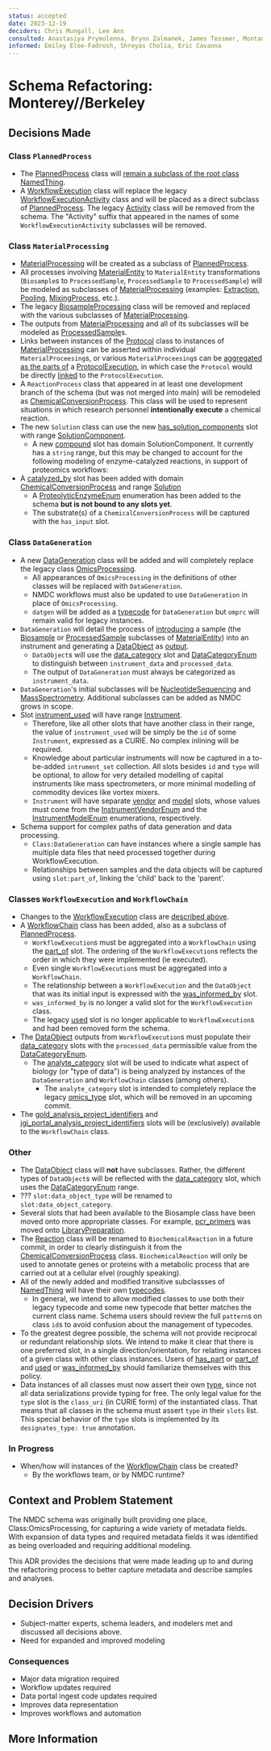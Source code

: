 ```yaml
---
status: accepted 
date: 2023-12-19
deciders: Chris Mungall, Lee Ann 
consulted: Anastasiya Prymolenna, Brynn Zalmanek, James Tessmer, Montana Smith, Sam Purvine, Yuri Corilo, Mark Miller, Michael Thorton, Alicia Clum, Mark Miller    
informed: Emiley Eloe-Fadrosh, Shreyas Cholia, Eric Cavanna 
---
```

# Schema Refactoring: Monterey//Berkeley

## Decisions Made

### Class `PlannedProcess`
* The [PlannedProcess](https://microbiomedata.github.io/nmdc-schema/PlannedProcess/) class will [remain a subclass of the root class NamedThing](https://microbiomedata.github.io/nmdc-schema/NamedThing/).
* A [WorkflowExecution](https://microbiomedata.github.io/berkeley-schema-fy24/WorkflowExecution/) <a name="workflow_modelling_changes">class will replace the legacy</a> [WorkflowExecutionActivity](https://microbiomedata.github.io/nmdc-schema/WorkflowExecutionActivity/) class and will be placed as a direct subclass of [PlannedProcess](https://microbiomedata.github.io/nmdc-schema/PlannedProcess/). The legacy [Activity](https://microbiomedata.github.io/nmdc-schema/Activity/) class will be removed from the schema. The "Activity" suffix that appeared in the names of some `WorkflowExecutionActivity` subclasses will be removed.

### Class `MaterialProcessing`
* [MaterialProcessing](https://microbiomedata.github.io/berkeley-schema-fy24/MaterialProcessing/) will be created as a subclass of [PlannedProcess](https://microbiomedata.github.io/nmdc-schema/PlannedProcess/).
* All processes involving [MaterialEntity](https://microbiomedata.github.io/nmdc-schema/MaterialEntity/) to `MaterialEntity` transformations (`Biosample`s to `ProcessedSample`, `ProcessedSample` to `ProcessedSample`) will be modeled as subclasses of [MaterialProcessing](https://microbiomedata.github.io/berkeley-schema-fy24/MaterialProcessing/) (examples: [Extraction](https://microbiomedata.github.io/berkeley-schema-fy24/Extraction/), [Pooling](https://microbiomedata.github.io/berkeley-schema-fy24/Pooling/), [MixingProcess](https://microbiomedata.github.io/berkeley-schema-fy24/MixingProcess/), etc.). 
* The legacy [BiosampleProcessing](https://microbiomedata.github.io/nmdc-schema/BiosampleProcessing/) class will be removed and replaced with the various subclasses of [MaterialProcessing](https://microbiomedata.github.io/berkeley-schema-fy24/MaterialProcessing/).
* The outputs from [MaterialProcessing](https://microbiomedata.github.io/berkeley-schema-fy24/MaterialProcessing/) and all of its subclasses will be modeled as [ProcessedSample](https://microbiomedata.github.io/berkeley-schema-fy24/ProcessedSample/)s.
* Links between instances of the [Protocol](https://microbiomedata.github.io/nmdc-schema/Protocol/) class to instances of [MaterialProcessing](https://microbiomedata.github.io/berkeley-schema-fy24/MaterialProcessing/) can be asserted within individual `MaterialProceesing`s, or various `MaterialProceesing`s can be [aggregated as the parts of](https://microbiomedata.github.io/berkeley-schema-fy24/ProtocolExecution/) a [ProtocolExecution](https://microbiomedata.github.io/berkeley-schema-fy24/ProtocolExecution/), in which case the `Protocol` would be directly [linked](https://microbiomedata.github.io/berkeley-schema-fy24/protocol_link/) to the `ProtocolExecution`.
* A `ReactionProcess` class that appeared in at least one development branch of the schema (but was not merged into main) will be remodeled as [ChemicalConversionProcess](https://microbiomedata.github.io/berkeley-schema-fy24/ChemicalConversionProcess/). This class will be used to represent situations in which research personnel **intentionally execute** a chemical reaction.
* The new `Solution` class can use the new [has_solution_components](https://microbiomedata.github.io/berkeley-schema-fy24/has_solution_components/) slot with range [SolutionComponent](https://microbiomedata.github.io/berkeley-schema-fy24/SolutionComponent/).
  * A new [compound](https://microbiomedata.github.io/berkeley-schema-fy24/compound/) slot has domain SolutionComponent. It currently has a `string` range, but this may be changed to account for the following modeling of enzyme-catalyzed reactions, in support of proteomics workflows:
* A [catalyzed_by](https://microbiomedata.github.io/berkeley-schema-fy24/catalyzed_by/) slot has been added with domain [ChemicalConversionProcess](https://microbiomedata.github.io/berkeley-schema-fy24/ChemicalConversionProcess/) and range [Solution](https://microbiomedata.github.io/berkeley-schema-fy24/Solution/)
  * A [ProteolyticEnzymeEnum](https://microbiomedata.github.io/berkeley-schema-fy24/ProteolyticEnzymeEnum/) enumeration has been added to the schema **but is not bound to any slots yet**.
  * The substrate(s) of a `ChemicalConversionProcess` will be captured with the `has_input` slot.


### Class `DataGeneration`
* A new [DataGeneration](https://microbiomedata.github.io/berkeley-schema-fy24/DataGeneration/) class will be added and will completely replace the legacy class [OmicsProcessing](https://microbiomedata.github.io/nmdc-schema/OmicsProcessing/).
  * All appearances of `OmicsProcessing` in the definitions of other classes will be replaced with `DataGeneration`.
  * NMDC workflows must also be updated to use `DataGeneration` in place of `OmicsProcessing`.
  * `datgen` will be added as a [typecode](https://api.microbiomedata.org/nmdcschema/typecodes) for `DataGeneration` but `omprc` will remain valid for legacy instances.
* `DataGeneration` will detail the process of [introducing](https://microbiomedata.github.io/nmdc-schema/has_input/) a sample (the [Biosample](https://microbiomedata.github.io/nmdc-schema/Biosample/) or [ProcessedSample](https://microbiomedata.github.io/nmdc-schema/ProcessedSample/) subclasses of [MaterialEntity](https://microbiomedata.github.io/nmdc-schema/MaterialEntity/)) into an instrument and generating a [DataObject](https://microbiomedata.github.io/nmdc-schema/DataObject/) as [output](https://microbiomedata.github.io/nmdc-schema/has_output/).
  * `DataObject`s will use the [data_category](https://microbiomedata.github.io/berkeley-schema-fy24/data_category/) slot and [DataCategoryEnum](https://microbiomedata.github.io/berkeley-schema-fy24/DataCategoryEnum/) to distinguish between `instrument_data` and `processed_data`.
  * The output of `DataGeneration` must always be categorized as `instrument_data`.
* `DataGeneration`'s initial subclasses will be [NucleotideSequencing](https://microbiomedata.github.io/berkeley-schema-fy24/NucleotideSequencing/) and [MassSpectrometry](https://microbiomedata.github.io/berkeley-schema-fy24/MassSpectrometry/). Additional subclasses can be added as NMDC grows in scope.
* Slot [instrument_used](https://microbiomedata.github.io/berkeley-schema-fy24/instrument_used/) will have range [Instrument](https://microbiomedata.github.io/berkeley-schema-fy24/Instrument/).
  * Therefore, like all other slots that have another class in their range, the value of `instrument_used` will be simply be the `id` of some `Instrument`, expressed as a CURIE. No complex inlining will be required.
  * Knowledge about particular instruments will now be captured in a to-be-added `intrument_set` collection. All slots besides `id` and `type` will be optional, to allow for very detailed modelling of capital instruments like mass spectrometers, or more minimal modelling of commodity devices like vortex mixers.
  * `Instrument` will have separate [vendor](https://microbiomedata.github.io/berkeley-schema-fy24/vendor/) and [model](https://microbiomedata.github.io/berkeley-schema-fy24/model/) slots, whose values must come from the [InstrumentVendorEnum](https://microbiomedata.github.io/berkeley-schema-fy24/InstrumentVendorEnum/) and the [InstrumentModelEnum](https://microbiomedata.github.io/berkeley-schema-fy24/InstrumentModelEnum/) enumerations, respectively.
* Schema support for complex paths of data generation and data processing.
  * `Class:DataGeneration` can have instances where a single sample has multiple data files that need processed together during WorkflowExecution.  
  * Relationships between samples and the data objects will be captured using `slot:part_of`, linking the 'child' back to the 'parent'.

### Classes `WorkflowExecution` and `WorkflowChain`
* Changes to the [WorkflowExecution](https://microbiomedata.github.io/berkeley-schema-fy24/WorkflowExecution/) class are [described above](#workflow_modelling_changes).
* A [WorkflowChain](https://microbiomedata.github.io/berkeley-schema-fy24/WorkflowChain/) class has been added, also as a subclass of [PlannedProcess](https://microbiomedata.github.io/nmdc-schema/PlannedProcess/).
  * `WorkflowExecution`s must be aggregated into a `WorkflowChain` using the [part_of](https://microbiomedata.github.io/berkeley-schema-fy24/part_of/) slot. The ordering of the `WorkflowExecution`s reflects the order in which they were implemented (ie executed).
  * Even single `WorkflowExecution`s must be aggregated into a `WorkflowChain`.
  * The relationship between a `WorkflowExecution` and the `DataObject` that was its initial input is expressed with the [was_informed_by](https://microbiomedata.github.io/berkeley-schema-fy24/was_informed_by/) slot.
  * `was_informed_by` is no longer a valid slot for the `WorkflowExecution` class.
  * The legacy [used](https://microbiomedata.github.io/nmdc-schema/used/) slot is no longer applicable to `WorkflowExecution`s and had been removed form the schema.
* The [DataObject](https://microbiomedata.github.io/berkeley-schema-fy24/DataObject/) outputs from `WorkflowExecution`s must populate their [data_category](https://microbiomedata.github.io/berkeley-schema-fy24/data_category/) slots with the `processed_data` permissible value from the [DataCategoryEnum](https://microbiomedata.github.io/berkeley-schema-fy24/DataCategoryEnum/).
  * The [analyte_category](https://microbiomedata.github.io/berkeley-schema-fy24/analyte_category/) slot will be used to indicate what aspect of biology (or "type of data") is being analyzed by instances of the `DataGeneration` and `WorkflowChain` classes (among others).
    * The `analyte_category` slot is intended to completely replace the legacy [omics_type](https://microbiomedata.github.io/berkeley-schema-fy24/omics_type/) slot, which will be removed in an upcoming commit.
* The [gold_analysis_project_identifiers](https://microbiomedata.github.io/berkeley-schema-fy24/gold_analysis_project_identifiers/) and [jgi_portal_analysis_project_identifiers](https://microbiomedata.github.io/berkeley-schema-fy24/jgi_portal_analysis_project_identifiers/) slots will be (exclusively) available to the `WorkflowChain` class.

### Other
* The [DataObject](https://microbiomedata.github.io/nmdc-schema/DataObject/) class will **not** have subclasses. Rather, the different types of `DataObject`s will be reflected with the  [data_category](https://microbiomedata.github.io/berkeley-schema-fy24/data_category/) slot, which uses the [DataCategoryEnum](https://microbiomedata.github.io/berkeley-schema-fy24/DataCategoryEnum/) range.
* ??? `slot:data_object_type` will be renamed to `slot:data_object_category`. 
* Several slots that had been available to the Biosample class have been moved onto more appropriate classes. For example, [pcr_primers](https://microbiomedata.github.io/berkeley-schema-fy24/pcr_primers/) was moved onto [LibraryPreparation](https://microbiomedata.github.io/berkeley-schema-fy24/LibraryPreparation/).
* The [Reaction](https://microbiomedata.github.io/nmdc-schema/Reaction/) class will be renamed to `BiochemicalReaction` in a future commit, in order to clearly distinguish it from the [ChemicalConversionProcess](https://microbiomedata.github.io/berkeley-schema-fy24/ChemicalConversionProcess/) class. `BiochemicalReaction` will only be used to annotate genes or proteins with a metabolic process that are carried out at a cellular elvel (roughly speaking).
* All of the newly added and modified transitive subclassses of [NamedThing](https://microbiomedata.github.io/nmdc-schema/NamedThing/) will have their own [typecodes](https://api.microbiomedata.org/nmdcschema/typecodes).
  * In general, we intend to allow modified classes to use both their legacy typecode and some new typecode that better matches the current class name. Schema users should review the full `pattern`s on class `id`s to avoid confusion about the management of typecodes.
* To the greatest degree possible, the schema will not provide reciprocal or redundant relationship slots. We intend to make it clear that there is one preferred slot, in a single direction/orientation, for relating instances of a given class with other class instances. Users of [has_part](https://microbiomedata.github.io/berkeley-schema-fy24/has_part/) or [part_of](https://microbiomedata.github.io/berkeley-schema-fy24/part_of/) and [used](https://microbiomedata.github.io/nmdc-schema/used/) or [was_informed_by](https://microbiomedata.github.io/berkeley-schema-fy24/was_informed_by/) should familiarize themselves with this policy.
* Data instances of all classes must now assert their own [type](https://microbiomedata.github.io/berkeley-schema-fy24/type/), since not all data serializations provide typing for free. The only legal value for the `type` slot is the `class_uri` (in CURIE form) of the instantiated class. That means that all classes in the schema must assert `type` in their `slots` list. This special behavior of the `type` slots is implemented by its `designates_type: true` annotation.


### In Progress
* When/how will instances of the [WorkflowChain](https://microbiomedata.github.io/berkeley-schema-fy24/WorkflowChain/) class be created?
  * By the workflows team, or by NMDC runtime?

## Context and Problem Statement

The NMDC schema was originally built providing one place, Class:OmicsProcessing, for capturing a wide variety of metadata fields. With expansion of data types and required metadata fields it was identified as being overloaded and requiring additional modeling.

This ADR provides the decisions that were made leading up to and during the refactoring process to better capture metadata and describe samples and analyses.

## Decision Drivers

* Subject-matter experts, schema leaders, and modelers met and discussed all decisions above. 
* Need for expanded and improved modeling

### Consequences

* Major data migration required
* Workflow updates required
* Data portal ingest code updates required
* Improves data representation
* Improves workflows and automation

## More Information

